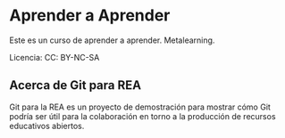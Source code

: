 Aprender a Aprender
===================
Este es un curso de aprender a aprender. Metalearning.

Licencia: CC: BY-NC-SA

Acerca de Git para REA
----------------------
Git para la REA es un proyecto de demostración para mostrar cómo Git podría ser útil para la colaboración en torno a la producción de recursos educativos abiertos.

